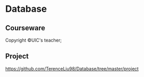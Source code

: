 # Database

## Courseware

Copyright &copy;UIC's teacher;

## Project

https://github.com/TerenceLiu98/Database/tree/master/project
